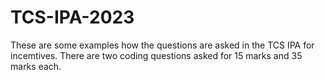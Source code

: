 # TCS-IPA-2023

These are some examples how the questions are asked in the TCS IPA for incemtives.
There are two coding questions asked for 15 marks and 35 marks each.
